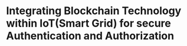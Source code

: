 # Integrating Blockchain Technology within IoT(Smart Grid) for secure Authentication and Authorization
